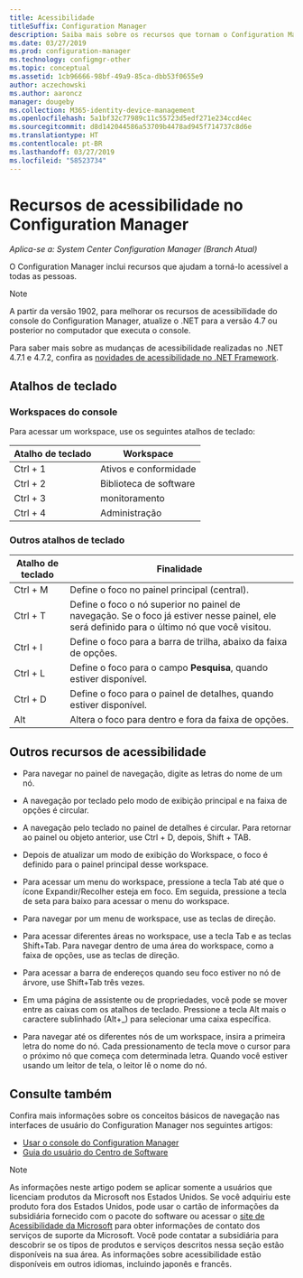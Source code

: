 ```yaml
---
title: Acessibilidade
titleSuffix: Configuration Manager
description: Saiba mais sobre os recursos que tornam o Configuration Manager acessível para todos.
ms.date: 03/27/2019
ms.prod: configuration-manager
ms.technology: configmgr-other
ms.topic: conceptual
ms.assetid: 1cb96666-98bf-49a9-85ca-dbb53f0655e9
author: aczechowski
ms.author: aaroncz
manager: dougeby
ms.collection: M365-identity-device-management
ms.openlocfilehash: 5a1bf32c77989c11c55723d5edf271e234ccd4ec
ms.sourcegitcommit: d8d142044586a53709b4478ad945f714737c8d6e
ms.translationtype: HT
ms.contentlocale: pt-BR
ms.lasthandoff: 03/27/2019
ms.locfileid: "58523734"
---
```

# <a name="accessibility-features-in-configuration-manager"></a>Recursos de acessibilidade no Configuration Manager

*Aplica-se a: System Center Configuration Manager (Branch Atual)*


O Configuration Manager inclui recursos que ajudam a torná-lo acessível a todas as pessoas.

> [!Note]  
> A partir da versão 1902, para melhorar os recursos de acessibilidade do console do Configuration Manager, atualize o .NET para a versão 4.7 ou posterior no computador que executa o console. <!-- SCCMDocs-pr issue #3228 -->  
> 
> Para saber mais sobre as mudanças de acessibilidade realizadas no .NET 4.7.1 e 4.7.2, confira as [novidades de acessibilidade no .NET Framework](https://docs.microsoft.com/dotnet/framework/whats-new/whats-new-in-accessibility).  



## <a name="keyboard-shortcuts"></a>Atalhos de teclado

### <a name="console-workspaces"></a>Workspaces do console

Para acessar um workspace, use os seguintes atalhos de teclado:  

|Atalho de teclado| Workspace|
|--------|--------|  
|Ctrl + 1| Ativos e conformidade|
|Ctrl + 2|  Biblioteca de software|
|Ctrl + 3|  monitoramento|
|Ctrl + 4|  Administração|


### <a name="other-keyboard-shortcuts"></a>Outros atalhos de teclado

|Atalho de teclado|  Finalidade|
|--------|--------|  
|Ctrl + M|Define o foco no painel principal (central).|
|Ctrl + T|Define o foco o nó superior no painel de navegação. Se o foco já estiver nesse painel, ele será definido para o último nó que você visitou.|
|Ctrl + I|Define o foco para a barra de trilha, abaixo da faixa de opções.|
|Ctrl + L|Define o foco para o campo **Pesquisa**, quando estiver disponível.|
|Ctrl + D|Define o foco para o painel de detalhes, quando estiver disponível.|
|Alt     |Altera o foco para dentro e fora da faixa de opções.|



## <a name="other-accessibility-features"></a>Outros recursos de acessibilidade

- Para navegar no painel de navegação, digite as letras do nome de um nó.

- A navegação por teclado pelo modo de exibição principal e na faixa de opções é circular.

- A navegação pelo teclado no painel de detalhes é circular. Para retornar ao painel ou objeto anterior, use Ctrl + D, depois, Shift + TAB.

- Depois de atualizar um modo de exibição do Workspace, o foco é definido para o painel principal desse workspace.

- Para acessar um menu do workspace, pressione a tecla Tab até que o ícone Expandir/Recolher esteja em foco. Em seguida, pressione a tecla de seta para baixo para acessar o menu do workspace.  

- Para navegar por um menu de workspace, use as teclas de direção.  

- Para acessar diferentes áreas no workspace, use a tecla Tab e as teclas Shift+Tab. Para navegar dentro de uma área do workspace, como a faixa de opções, use as teclas de direção.  

- Para acessar a barra de endereços quando seu foco estiver no nó de árvore, use Shift+Tab três vezes.  

- Em uma página de assistente ou de propriedades, você pode se mover entre as caixas com os atalhos de teclado. Pressione a tecla Alt mais o caractere sublinhado (Alt+_) para selecionar uma caixa específica.     

- Para navegar até os diferentes nós de um workspace, insira a primeira letra do nome do nó. Cada pressionamento de tecla move o cursor para o próximo nó que começa com determinada letra. Quando você estiver usando um leitor de tela, o leitor lê o nome do nó.



## <a name="see-also"></a>Consulte também

Confira mais informações sobre os conceitos básicos de navegação nas interfaces de usuário do Configuration Manager nos seguintes artigos:
- [Usar o console do Configuration Manager](/sccm/core/servers/manage/admin-console)  
- [Guia do usuário do Centro de Software](/sccm/core/understand/software-center)

> [!NOTE]  
> As informações neste artigo podem se aplicar somente a usuários que licenciam produtos da Microsoft nos Estados Unidos. Se você adquiriu este produto fora dos Estados Unidos, pode usar o cartão de informações da subsidiária fornecido com o pacote do software ou acessar o [site de Acessibilidade da Microsoft](https://go.microsoft.com/fwlink/?LinkId=8431) para obter informações de contato dos serviços de suporte da Microsoft. Você pode contatar a subsidiária para descobrir se os tipos de produtos e serviços descritos nessa seção estão disponíveis na sua área. As informações sobre acessibilidade estão disponíveis em outros idiomas, incluindo japonês e francês.  

